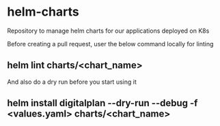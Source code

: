 # helm-charts

Repository to manage helm charts for our applications deployed on K8s

Before creating a pull request, user the below command locally for linting
## helm lint charts/<chart_name>

And also do a dry run before you start using it
## helm install digitalplan --dry-run --debug -f <values.yaml> charts/<chart_name>
